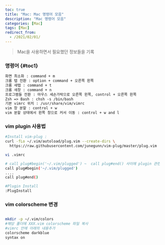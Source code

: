 ```yaml
---
toc: true
title: "Mac: Mac 명령어 모음"
description: "Mac 명령어 모음"
categories: [Mac]
tags: [Mac]
redirect_from:
  - /2021/02/01/
---
```


> Mac을 사용하면서 필요했던 정보들을 기록

### 명령어 {#toc1}
```md
화면 최소화 : command + m
크롬 탭 전환 : option + command + 오른쪽 왼쪽
크롬 새탭 : command + t
크롬 새창 : command + n
프로그램들 전환 : 마우스 세손가락으로 오른쪽 왼쪽, control + 오른쪽 왼쪽
Zsh => Bash : chsh -s /bin/bash
기본 vimrc 위치 : /usr/share/vim/vimrc
vim 창 분할 : control + w 
vim 분할 상태에서 왼쪽 창으로 커서 이동 : control + w and l
```

### vim plugin 사용법
```bash
#Install vim-plug : 
curl -fLo ~/.vim/autoload/plug.vim --create-dirs \
  https://raw.githubusercontent.com/junegunn/vim-plug/master/plug.vim

vi .vimrc

# call plug#begin('~/.vim/plugged') ~  call plug#end() 사이에 plugin 관련 설정 기입
call plug#begin('~/.vim/plugged')
....
call plug#end()

#Plugin Install
:PlugInstall 
```

### vim colorscheme 변경
```bash

mkdir -p ~/.vim/colors
#해당 폴더에 XXX.vim colorscheme 파일 복사
#vimrc 안에 아래의 내용추가
colorscheme darkblue
syntax on
```

[^1]: This is a footnote.

[kramdown]: https://kramdown.gettalong.org/
[My Blog]: https://marindie.github.io

